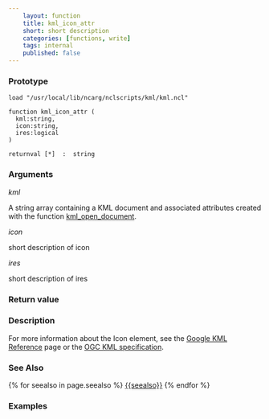 ```yaml
---
    layout: function
    title: kml_icon_attr
    short: short description
    categories: [functions, write]  
    tags: internal
    published: false
---
```


### Prototype

<pre><code>load "/usr/local/lib/ncarg/nclscripts/kml/kml.ncl"

function kml_icon_attr (
  kml:string,
  icon:string,
  ires:logical
)

returnval [*]  :  string
</code></pre>

### Arguments
*kml*

A string array containing a KML document and associated attributes created with the function [kml_open_document](functions/kml_open_document.html).

*icon*

short description of icon

*ires*

short description of ires

### Return value

### Description

For more information about the Icon element, see the [Google KML Reference](https://developers.google.com/kml/documentation/kmlreference#icon) page or the [OGC KML specification](http://www.opengeospatial.org/standards/kml/).

### See Also

{% for seealso in page.seealso %}
[{{seealso}}](functions/{{seealso}}.html)
{% endfor %}

### Examples


